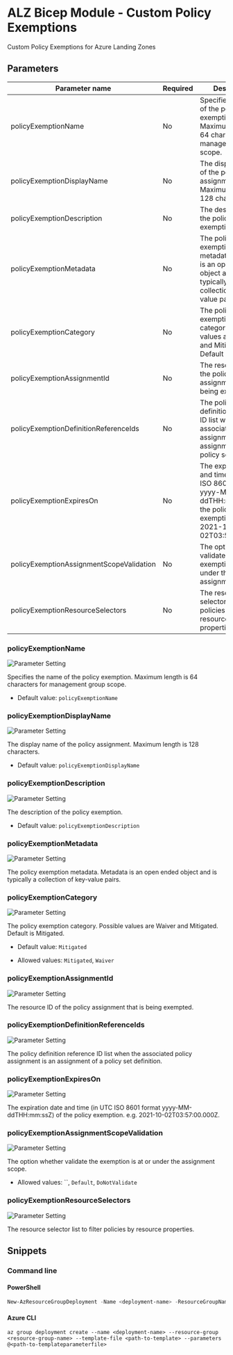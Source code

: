 # ALZ Bicep Module - Custom Policy Exemptions

Custom Policy Exemptions for Azure Landing Zones

## Parameters

Parameter name | Required | Description
-------------- | -------- | -----------
policyExemptionName | No       | Specifies the name of the policy exemption. Maximum length is 64 characters for management group scope.
policyExemptionDisplayName | No       | The display name of the policy assignment. Maximum length is 128 characters.
policyExemptionDescription | No       | The description of the policy exemption.
policyExemptionMetadata | No       | The policy exemption metadata. Metadata is an open ended object and is typically a collection of key-value pairs.
policyExemptionCategory | No       | The policy exemption category. Possible values are Waiver and Mitigated. Default is Mitigated.
policyExemptionAssignmentId | No       | The resource ID of the policy assignment that is being exempted.
policyExemptionDefinitionReferenceIds | No       | The policy definition reference ID list when the associated policy assignment is an assignment of a policy set definition.
policyExemptionExpiresOn | No       | The expiration date and time (in UTC ISO 8601 format yyyy-MM-ddTHH:mm:ssZ) of the policy exemption. e.g. 2021-10-02T03:57:00.000Z.
policyExemptionAssignmentScopeValidation | No       | The option whether validate the exemption is at or under the assignment scope.
policyExemptionResourceSelectors | No       | The resource selector list to filter policies by resource properties.

### policyExemptionName

![Parameter Setting](https://img.shields.io/badge/parameter-optional-green?style=flat-square)

Specifies the name of the policy exemption. Maximum length is 64 characters for management group scope.

- Default value: `policyExemptionName`

### policyExemptionDisplayName

![Parameter Setting](https://img.shields.io/badge/parameter-optional-green?style=flat-square)

The display name of the policy assignment. Maximum length is 128 characters.

- Default value: `policyExemptionDisplayName`

### policyExemptionDescription

![Parameter Setting](https://img.shields.io/badge/parameter-optional-green?style=flat-square)

The description of the policy exemption.

- Default value: `policyExemptionDescription`

### policyExemptionMetadata

![Parameter Setting](https://img.shields.io/badge/parameter-optional-green?style=flat-square)

The policy exemption metadata. Metadata is an open ended object and is typically a collection of key-value pairs.

### policyExemptionCategory

![Parameter Setting](https://img.shields.io/badge/parameter-optional-green?style=flat-square)

The policy exemption category. Possible values are Waiver and Mitigated. Default is Mitigated.

- Default value: `Mitigated`

- Allowed values: `Mitigated`, `Waiver`

### policyExemptionAssignmentId

![Parameter Setting](https://img.shields.io/badge/parameter-optional-green?style=flat-square)

The resource ID of the policy assignment that is being exempted.

### policyExemptionDefinitionReferenceIds

![Parameter Setting](https://img.shields.io/badge/parameter-optional-green?style=flat-square)

The policy definition reference ID list when the associated policy assignment is an assignment of a policy set definition.

### policyExemptionExpiresOn

![Parameter Setting](https://img.shields.io/badge/parameter-optional-green?style=flat-square)

The expiration date and time (in UTC ISO 8601 format yyyy-MM-ddTHH:mm:ssZ) of the policy exemption. e.g. 2021-10-02T03:57:00.000Z.

### policyExemptionAssignmentScopeValidation

![Parameter Setting](https://img.shields.io/badge/parameter-optional-green?style=flat-square)

The option whether validate the exemption is at or under the assignment scope.

- Allowed values: ``, `Default`, `DoNotValidate`

### policyExemptionResourceSelectors

![Parameter Setting](https://img.shields.io/badge/parameter-optional-green?style=flat-square)

The resource selector list to filter policies by resource properties.

## Snippets

### Command line

#### PowerShell

```powershell
New-AzResourceGroupDeployment -Name <deployment-name> -ResourceGroupName <resource-group-name> -TemplateFile <path-to-template> -TemplateParameterFile <path-to-templateparameter>
```

#### Azure CLI

```text
az group deployment create --name <deployment-name> --resource-group <resource-group-name> --template-file <path-to-template> --parameters @<path-to-templateparameterfile>
```
